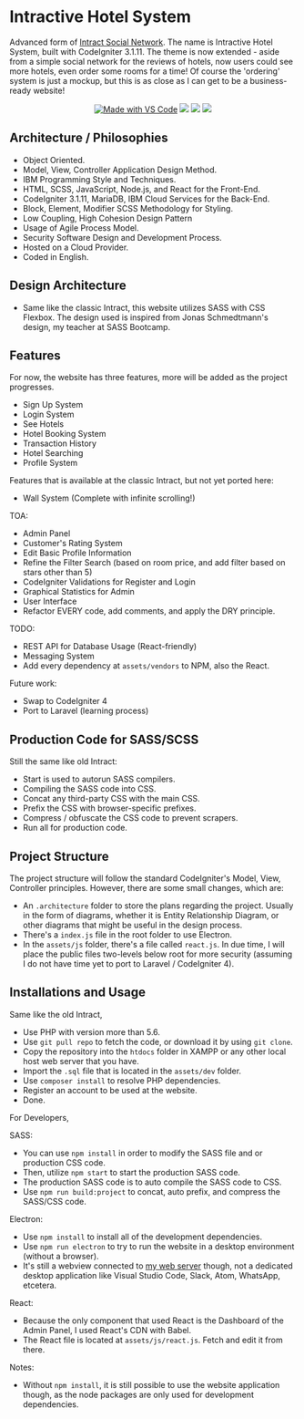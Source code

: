 # Intractive Hotel System
Advanced form of [Intract Social Network](https://github.com/lauslim12/intract-social-network). The name is Intractive Hotel System, built with CodeIgniter 3.1.11. The theme is now extended - aside from a simple social network for the reviews of hotels, now users could see more hotels, even order some rooms for a time! Of course the 'ordering' system is just a mockup, but this is as close as I can get to be a business-ready website!

<p align="center">
  <a href="https://code.visualstudio.com/"><img src="https://img.shields.io/badge/Made%20with-VS%20Code-blue" alt="Made with VS Code" /></a>
  <img src="https://img.shields.io/badge/Made%20with-JavaScript-yellow"/>
  <img src="https://img.shields.io/badge/Made%20with-PHP-%232980b9"/>
  <img src="https://img.shields.io/badge/Made%20with-CodeIgniter-red"/>
</p>

## Architecture / Philosophies
* Object Oriented.
* Model, View, Controller Application Design Method.
* IBM Programming Style and Techniques.
* HTML, SCSS, JavaScript, Node.js, and React for the Front-End.
* CodeIgniter 3.1.11, MariaDB, IBM Cloud Services for the Back-End.
* Block, Element, Modifier SCSS Methodology for Styling.
* Low Coupling, High Cohesion Design Pattern
* Usage of Agile Process Model.
* Security Software Design and Development Process.
* Hosted on a Cloud Provider.
* Coded in English.

## Design Architecture
* Same like the classic Intract, this website utilizes SASS with CSS Flexbox. The design used is inspired from Jonas Schmedtmann's design, my teacher at SASS Bootcamp.

## Features
For now, the website has three features, more will be added as the project progresses.
* Sign Up System
* Login System
* See Hotels
* Hotel Booking System
* Transaction History
* Hotel Searching
* Profile System

Features that is available at the classic Intract, but not yet ported here:
* Wall System (Complete with infinite scrolling!)

TOA:
* Admin Panel
* Customer's Rating System
* Edit Basic Profile Information
* Refine the Filter Search (based on room price, and add filter based on stars other than 5)
* CodeIgniter Validations for Register and Login
* Graphical Statistics for Admin
* User Interface
* Refactor EVERY code, add comments, and apply the DRY principle.

TODO:
* REST API for Database Usage (React-friendly)
* Messaging System
* Add every dependency at `assets/vendors` to NPM, also the React.

Future work:
* Swap to CodeIgniter 4
* Port to Laravel (learning process)

## Production Code for SASS/SCSS
Still the same like old Intract:
* Start is used to autorun SASS compilers.
* Compiling the SASS code into CSS.
* Concat any third-party CSS with the main CSS.
* Prefix the CSS with browser-specific prefixes.
* Compress / obfuscate the CSS code to prevent scrapers.
* Run all for production code.

## Project Structure
The project structure will follow the standard CodeIgniter's Model, View, Controller principles. However, there are some small changes, which are:
* An `.architecture` folder to store the plans regarding the project. Usually in the form of diagrams, whether it is Entity Relationship Diagram, or other diagrams that might be useful in the design process.
* There's a `index.js` file in the root folder to use Electron.
* In the `assets/js` folder, there's a file called `react.js`.
In due time, I will place the public files two-levels below root for more security (assuming I do not have time yet to port to Laravel / CodeIgniter 4). 

## Installations and Usage
Same like the old Intract,
* Use PHP with version more than 5.6.
* Use `git pull repo` to fetch the code, or download it by using `git clone`.
* Copy the repository into the `htdocs` folder in XAMPP or any other local host web server that you have.
* Import the `.sql` file that is located in the `assets/dev` folder.
* Use `composer install` to resolve PHP dependencies.
* Register an account to be used at the website.
* Done.

For Developers,

SASS:
* You can use `npm install` in order to modify the SASS file and or production CSS code.
* Then, utilize `npm start` to start the production SASS code.
* The production SASS code is to auto compile the SASS code to CSS.
* Use `npm run build:project` to concat, auto prefix, and compress the SASS/CSS code.

Electron:
* Use `npm install` to install all of the development dependencies.
* Use `npm run electron` to try to run the website in a desktop environment (without a browser).
* It's still a webview connected to [my web server](https://nicholasdw.com/Intractive) though, not a dedicated desktop application like Visual Studio Code, Slack, Atom, WhatsApp, etcetera.

React:
* Because the only component that used React is the Dashboard of the Admin Panel, I used React's CDN with Babel.
* The React file is located at `assets/js/react.js`. Fetch and edit it from there.

Notes:
* Without `npm install`, it is still possible to use the website application though, as the node packages are only used for development dependencies.